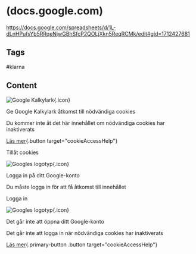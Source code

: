 # (docs.google.com)

<https://docs.google.com/spreadsheets/d/1L-dLnHPufsYb5RRqeNjwGBhSfcP2QOLjXkn5ReqRCMk/edit#gid=1712427681>

## Tags

#klarna

## Content

![Google Kalkylark](//ssl.gstatic.com/docs/common/product/sheets_app_icon1.png){.icon}

Ge Google Kalkylark åtkomst till nödvändiga cookies

Du kommer inte åt det här innehållet om nödvändiga cookies har inaktiverats

[Läs mer](https://support.google.com/drive?p=enable_storage_access){.button target="cookieAccessHelp"}

Tillåt cookies

![Googles logotyp](https://www.gstatic.com/images/branding/googleg/1x/googleg_standard_color_48dp.png){.icon}

Logga in på ditt Google-konto

Du måste logga in för att få åtkomst till innehållet

Logga in

![Googles logotyp](https://www.gstatic.com/images/branding/googleg/1x/googleg_standard_color_48dp.png){.icon}

Det går inte att öppna ditt Google-konto

Det går inte att logga in när nödvändiga cookies har inaktiverats

[Läs mer](https://support.google.com/drive?p=enable_storage_access){.primary-button .button target="cookieAccessHelp"}
